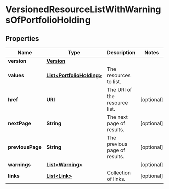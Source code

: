 

# VersionedResourceListWithWarningsOfPortfolioHolding


## Properties

Name | Type | Description | Notes
------------ | ------------- | ------------- | -------------
**version** | [**Version**](Version.md) |  | 
**values** | [**List&lt;PortfolioHolding&gt;**](PortfolioHolding.md) | The resources to list. | 
**href** | **URI** | The URI of the resource list. |  [optional]
**nextPage** | **String** | The next page of results. |  [optional]
**previousPage** | **String** | The previous page of results. |  [optional]
**warnings** | [**List&lt;Warning&gt;**](Warning.md) |  |  [optional]
**links** | [**List&lt;Link&gt;**](Link.md) | Collection of links. |  [optional]



